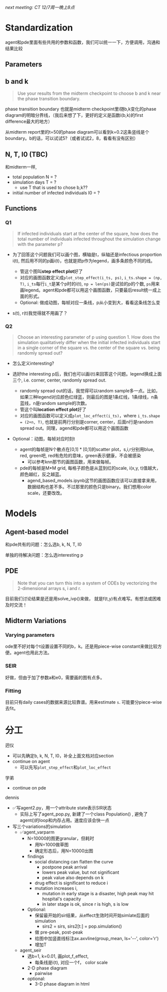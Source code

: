 
*next meeting: CT 12/7周一晚上8点*

# Standardization

agent和pde里面有些共用的参数和函数，我们可以统一一下，方便调用，沟通和结果比较

## Parameters

## b and k

 > Use your results from the midterm checkpoint to choose b and k near the phase transition boundary.

phase transition boundary 也就是midterm checkpoint里i随b,k变化的phase diagram的明暗分界线，（我后来想了下，更好的定义是函数i(b,k)的first difference最大的地方）

从midterm report里的t=50的phase diagram可以看到k=0.2这条竖线是个boundary。b的话，可以试试5?（或者试试2，8，看看有没有区别）

## N, T, I0 (TBC)

和midterm一样,
  - total population N = ?
  - simulation days T = ?
    - use T that is used to chose b,k??
  - initial number of infected individuals I0 = ?


## Functions

### Q1

> If infected individuals start at the center of the square, how does the total number of individuals infected throughout the simulation change with the parameter p?

- 为了回答这个问题我们可以画个图，横轴是t，纵轴还是infectious proportion i(t), 然后用不同的p画i(t)，也就是把p作为legend，画多条颜色不同的线。
  - 管这个图叫**step effect plot**好了
  - 对应的画图函数定义成`plot_step_effect(i_ts, ps)`,  `i_ts.shape = (np, T)`, `i_ts`每行`i_t`是某个p时的i(t), `np = len(ps)`是试验的p的个数, `ps`用来画legend。agent和pde都可以用这个画图函数，只要最后result统一成上面的形式。
  - Optional: 做成动图，每帧对应一条线，p从小变到大，看看这条线怎么变


- s(t), r(t)我觉得就不用画了？




### Q2

> Choose an interesting parameter of p using question 1. How does the simulation qualitatively differ when the initial infected individuals start in a single corner of the square vs. the center of the square vs. being randomly spread out?

- 怎么定义interesting?


- 选好the interesting p后，我们也可以画i(t)来回答这个问题。legend换成上面三个, i.e. corner, center, randomly spread out.
  - randomly spread out的话，我觉得可以random sample多一点。比如，如果三种legend对应颜色红绿蓝，则最后的图是1条红线，1条绿线，n条蓝线，n是random sample的次数。
  - 管这个叫**location effect plot**好了
  - 对应的画图函数可以定义成`plot_loc_effect(i_ts)`，where `i_ts.shape = (2+n, T)`, 也就是前两行分别是corner, center，后面n行是random spread out。同理，agend和pde都可以用这个画图函数


- Optional：动图，每帧对应时刻t
  - agent的每帧是N个散点在[0,1] * [0,1]的scatter plot，s,i,r分别用blue, red, green吧, red有危险的意味，green表示健康，不会被感染
    - 可以参考knn那节的画图函数，用来做每帧。
  - pde的每帧是M*M grid, 每格子颜色是从蓝到红的scale, i(x,y, t)值越大，颜色越红，反之越蓝。
    - agend_based_models.ipynb这节的画图函数应该可以直接拿来用，数据结构也差不多。不过那里的颜色只是binary。我们想用color scale，还要改改。


# Models

## Agent-based model

和pde共有的问题：怎么选b, k, N, T, I0

单独的待解决问题：怎么选interesting p

## PDE

> Note that you can turn this into a system of ODEs by vectorizing the 2-dimensional arrays s, i and r.

目前我们讨论结果是还是用solve_ivp()来做，
就是f(t,y)有点难写。有想法或困难及时交流！

## Midterm Variations

### Varying parameters
ode里不好对每个t设置设置不同的b，k。还是用piece-wise constant来做比较方便。agent也用此方法。

### SEIR
好做，但由于加了参数a和e0，需要画的图有点多。

### Fitting
目前只有daily cases的数据来源比较靠谱。用来estimate `s`.
可能要分piece-wise去fit。

# 分工

迥仪
  - 可以先确定b, k, N, T, I0，补全上面文档对应section
  - continue on agent
    - 可以先写`plot_step_effect`和`plot_loc_effect`

学弟
  - continue on pde

dennis
  - ✅写agent2.py，用一个attribute state表示SIR状态
    - 实际上写了agent_pop.py, 新建了一个class Population() , 避免了agent()的loop和内存占用。速度应该会快一点
  - 写三个variations的simulation
    - ✅agent_varparm
      - N=10000的图更granular，但耗时
        - 用N=1000做草图
        - 确定形态后，用N=10000出图
      - findings
        - social distancing can flatten the curve
          - postpone peak arrival
          - lowers peak value, but not significant
          - peak value also depends on k
        - drug effect is significant to reduce i
        - mutation increases i,
          - mutation in early stage is a disaster, high peak may hit hospital's capacity
          - in later stage is ok, since r is high, s is low
      - Optional:
        - 保留最开始的sir结果，从effect生效时间开始simlate后面的simulation
          - sirs2 = sirs, sirs2[t:] = pop.simulation()
        - 做 pre-peak, post-peak
        - 给图中加竖直线标注ax.axvline(group_mean, ls='--', color='r')
        - 增加T
    - agent_seir
      - 选b=1, k=0.01, 画plot_f_effect,
        - 每条线是i(t), 对应一个f，    color scale
      - 2-D phase diagram
        - pairwise
      - optional:
        - 3-D phase diagram in html
